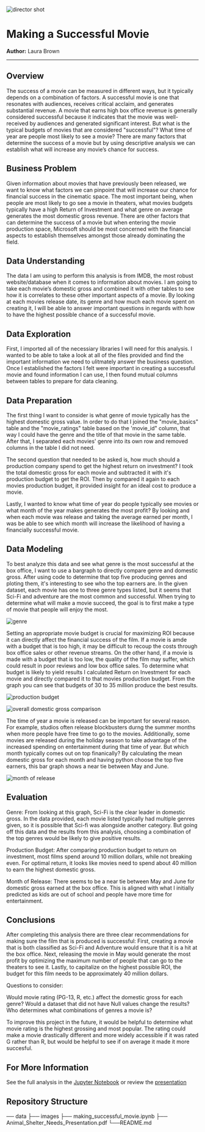 ![director shot](https://github.com/lpb3393/making_successful_movie/blob/main/images/director_shot.jpeg)




# Making a Successful Movie

**Author:** Laura Brown
***



## Overview

The success of a movie can be measured in different ways, but it typically depends on a combination of factors. A successful movie is one that resonates with audiences, receives critical acclaim, and generates substantial revenue. A movie that earns high box office revenue is generally considered successful because it indicates that the movie was well-received by audiences and generated significant interest. But what is the typical budgets of movies that are considered "successful"? What time of year are people most likely to see a movie? There are many factors that determine the success of a movie but by using descriptive analysis we can establish what will increase any movie’s chance for success.



## Business Problem

Given information about movies that have previously been released, we want to know what factors we can pinpoint that will increase our chance for financial success in the cinematic space. The most important being, when people are most likely to go see a movie in theaters, what movies budgets typically have a high Return of Investment and what genre on average generates the most domestic gross revenue. There are other factors that can determine the success of a movie but when entering the movie production space, Microsoft should be most concerned with the financial aspects to establish themselves amongst those already dominating the field.  



## Data Understanding

The data I am using to perform this analysis is from IMDB, the most robust website/database when it comes to information about movies. I am going to take each movie’s domestic gross and combined it with other tables to see how it is correlates to these other important aspects of a movie. By looking at each movies release date, its genre and how much each movie spent on creating it, I will be able to answer important questions in regards with how to have the highest possible chance of a successful movie.



## Data Exploration

First, I imported all of the necessiary libraries I will need for this analysis. I wanted to be able to take a look at all of the files provided and find the important information we need to ulitmately answer the business question. Once I established the factors I felt were important in creating a successful movie and found information I can use, I then found mutual columns between tables to prepare for data cleaning.



## Data Preparation


The first thing I want to consider is what genre of movie typically has the highest domestic gross value. In order to do that I joined the "movie_basics" table and the "movie_ratings" table based on the 'movie_id" column, that way I could have the genre and the title of that movie in the same table. After that, I separated each movies' genre into its own row and removed columns in the table I did not need. 


The second question that needed to be asked is, how much should a production company spend to get the highest return on investment? I took the total domestic gross for each movie and subtracted it with it's production budget to get the ROI. Then by compared it again to each movies production budget, it provided insight for an ideal cost to produce a movie.


Lastly, I wanted to know what time of year do people typically see movies or what month of the year makes generates the most profit? By looking and when each movie was release and taking the average earned per month, I was be able to see which month will increase the likelihood of having a financially successful movie.


## Data Modeling


To best analyze this data and see what genre is the most successful at the box office, I want to use a bargraph to directly compare genre and domestic gross. After using code to determine that top five producing genres and ploting them, it's interesting to see who the top earners are. In the given dataset, each movie has one to three genre types listed, but it seems that Sci-Fi and adventure are the most common and successful. When trying to determine what will make a movie succeed, the goal is to first make a type of movie that people will enjoy the most. 


![genre](https://github.com/lpb3393/making_successful_movie/blob/main/images/Top_5_Genre.JPG)



Setting an appropriate movie budget is crucial for maximizing ROI because it can directly affect the financial success of the film. If a movie is amde with a budget that is too high, it may be difficult to recoup the costs through box office sales or other revenue streams. On the other hand, if a movie is made with a budget that is too low, the quality of the film may suffer, which could result in poor reviews and low box office sales. To determine what budget is likely to yield results I calculated Return on Investment for each movie and directly compared it to that movies production budget. From the graph you can see that budgets of 30 to 35 million produce the best results.


![production budget](https://github.com/lpb3393/making_successful_movie/blob/main/images/Production_Budget.JPG)



![overall domestic gross comparison](https://github.com/lpb3393/making_successful_movie/blob/main/images/Overall.JPG)



The time of year a movie is released can be important for several reason. For example, studios often release blockbusters durng the summer months when more people have free time to go to the movies. Additionally, some movies are released during the holiday season to take advantage of the increased spending on entertainment during that time of year. But which month typically comes out on top finanically? By calculating the mean domestic gross for each month and having python choose the top five earners, this bar graph shows a near tie between May and June.


![month of release](https://github.com/lpb3393/making_successful_movie/blob/main/images/Top_5_Months.JPG)



## Evaluation

Genre:
From looking at this graph, Sci-Fi is the clear leader in domestic gross. In the data provided, each movie listed typically had multiple genres given, so it is possible that Sci-fi was alongside another category. But going off this data and the results from this analysis, choosing a combination of the top genres would be likely to give positive results. 

Production Budget: After comparing production budget to return on investment, most films spend around 10 million dollars, while not breaking even. For optimal return, it looks like movies need to spend about 40 million to earn the highest domestic gross.

Month of Release:
There seems to be a near tie between May and June for domestic gross earned at the box office. This is aligned with what I initially predicted as kids are out of school and people have more time for entertainment.



## Conclusions

After completing this analysis there are three clear recommendations for making sure the film that is produced is successful:
First, creating a movie that is both classified as Sci-Fi and Adventure would ensure that it is a hit at the box office. 
Next, releasing the movie in May would generate the most profit by optimizing the maximum number of people that can go to the theaters to see it.
Lastly, to capitalize on the highest possible ROI, the budget for this film needs to be approximately 40 million dollars.


Questions to consider:

Would movie rating (PG-13, R, etc.) affect the domestic gross for each genre? Would a dataset that did not have Null values change the results? Who determines what combinations of genres a movie is?

To improve this project in the future, it would be helpful to determine what movie rating is the highest grossing and most popular. The rating could make a movie drastically different and more widely accessible if it was rated G rather than R, but would be helpful to see if on average it made it more succesful.



## For More Information
See the full analysis in the [Jupyter Notebook](https://github.com/lpb3393/making_successful_movie/blob/main/making_successful_movie.ipynb) or review the [presentation]()


## Repository Structure
── data
├── images
├── making_successful_movie.ipynb
├── Animal_Shelter_Needs_Presentation.pdf
└──README.md
